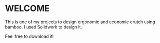 # WELCOME

This is one of my projects to design ergonomic and economic crutch using bamboo.
I used Solidwork to design it.

Feel free to download it!

